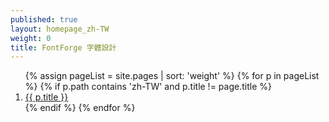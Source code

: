 ```yaml
---
published: true
layout: homepage_zh-TW
weight: 0
title: FontForge 字體設計
---
```


<!--
<div style="background: white; width: 100%; text-align:center; padding:1em">
<img src="../en-US/images/2013-02-18_love.png" width="400px" alt="Praise on Twitter">
</div>
-->

<ol class="rectangle-list">
  {% assign pageList = site.pages | sort: 'weight' %}
  {% for p in pageList %}
    {% if p.path contains 'zh-TW' and p.title != page.title %}
      <li>
        <a {% if p.url == page.url %}class="active"{% endif %} href="{{ p.url }}">
          {{ p.title }}
        </a>
      </li>
    {% endif %}
  {% endfor %}
</ol>

